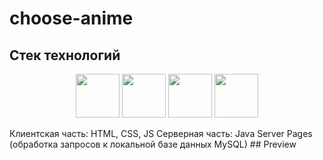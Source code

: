 # choose-anime

 ## Стек технологий
 <p align="center">
  <img width="70" height="70" src="https://github.com/user-attachments/assets/c8a35be8-75b9-4e2f-8b11-54ccc514508f">
 <img background="white" width="70" height="70" src="https://github.com/user-attachments/assets/9a08ddc0-4f0e-4676-995a-c8f68f4c7027">
   <img background="white" width="70" height="70" src="https://github.com/user-attachments/assets/3e3511ff-4713-4135-a399-13ad5f7469f7">
  <img background="white" width="70" height="70" src="https://github.com/user-attachments/assets/7cc66618-c011-4d5f-bd67-1a4879309ddd">
</p>
Клиентская часть: HTML, CSS, JS
Серверная часть: Java Server Pages (обработка запросов к локальной базе данных MySQL)
## Preview
